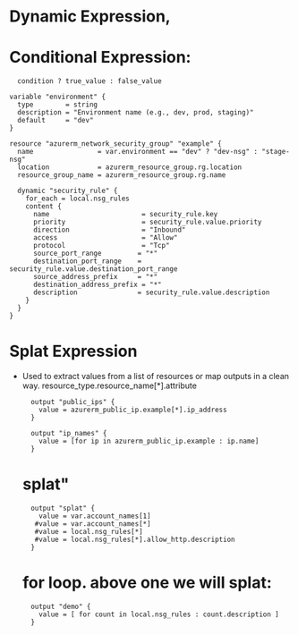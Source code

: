 # Dynamic Expression, 
# Conditional Expression:
      condition ? true_value : false_value
    
    variable "environment" {
      type        = string
      description = "Environment name (e.g., dev, prod, staging)"
      default     = "dev"
    }

    resource "azurerm_network_security_group" "example" {
      name                = var.environment == "dev" ? "dev-nsg" : "stage-nsg"
      location            = azurerm_resource_group.rg.location
      resource_group_name = azurerm_resource_group.rg.name
      
      dynamic "security_rule" {
        for_each = local.nsg_rules
        content {
          name                       = security_rule.key
          priority                   = security_rule.value.priority
          direction                  = "Inbound"
          access                     = "Allow"
          protocol                   = "Tcp"
          source_port_range         = "*"
          destination_port_range    = security_rule.value.destination_port_range
          source_address_prefix     = "*"
          destination_address_prefix = "*"
          description               = security_rule.value.description
        }
      }
    }
# Splat Expression
  - Used to extract values from a list of resources or map outputs in a clean way.
          resource_type.resource_name[*].attribute
      
          output "public_ips" {
            value = azurerm_public_ip.example[*].ip_address
          }
          
          output "ip_names" {
            value = [for ip in azurerm_public_ip.example : ip.name]
          }

    # splat"
          output "splat" {
            value = var.account_names[1]
           #value = var.account_names[*]
           #value = local.nsg_rules[*]
           #value = local.nsg_rules[*].allow_http.description
          }

    # for loop. above one we will splat:
          output "demo" {
            value = [ for count in local.nsg_rules : count.description ]
          }


